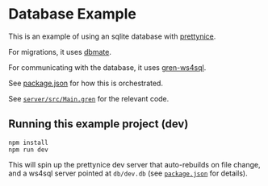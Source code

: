 # Database Example

This is an example of using an sqlite database with [prettynice](https://github.com/blaix/prettynice).

For migrations, it uses [dbmate](https://github.com/amacneil/dbmate).

For communicating with the database, it uses [gren-ws4sql](https://github.com/blaix/gren-ws4sql).

See [package.json](package.json) for how this is orchestrated.

See [`server/src/Main.gren`](server/src/Main.gren) for the relevant code.

## Running this example project (dev)

```
npm install
npm run dev
```

This will spin up the prettynice dev server that auto-rebuilds on file change,
and a ws4sql server pointed at `db/dev.db`
(see [`package.json`](package.json) for details).
